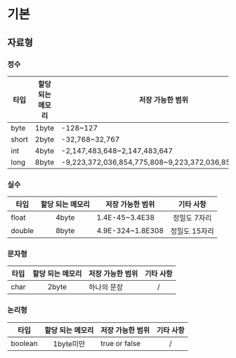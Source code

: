 # 기본

## 자료형


### 정수

|타입|할당 되는 메모리|저장 가능한 범위|기타 사항|
|----|:----:|----|:----:|
|byte|1byte|-128~127|/|
|short|2byte|-32,768~32,767|/|
|int|4byte|-2,147,483,648~2,147,483,647|/|
|long|8byte|-9,223,372,036,854,775,808~9,223,372,036,854,775,807|/|


### 실수
|타입|할당 되는 메모리|저장 가능한 범위|기타 사항|
|----|:----:|----|:----:|
|float|4byte|1.4E-45~3.4E38|정밀도 7자리|
|double|8byte|4.9E-324~1.8E308|정밀도 15자리|

### 문자형
|타입|할당 되는 메모리|저장 가능한 범위|기타 사항|
|----|:----:|----|:----:|
|char|2byte|하나의 문장|/|

### 논리형
|타입|할당 되는 메모리|저장 가능한 범위|기타 사항|
|----|:----:|----|:----:|
|boolean|1byte미만|true or false|/|
